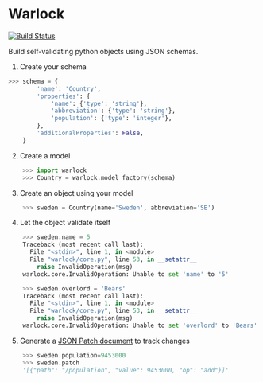 # Warlock

[![Build Status](https://travis-ci.org/bcwaldon/warlock.svg?branch=master)](https://travis-ci.org/bcwaldon/warlock)

Build self-validating python objects using JSON schemas.

1) Create your schema

```python
>>> schema = {
        'name': 'Country',
        'properties': {
            'name': {'type': 'string'},
            'abbreviation': {'type': 'string'},
            'population': {'type': 'integer'},
        },
        'additionalProperties': False,
    }
```

2) Create a model

```python
    >>> import warlock
    >>> Country = warlock.model_factory(schema)
```

3) Create an object using your model

```python
    >>> sweden = Country(name='Sweden', abbreviation='SE')
```

4) Let the object validate itself

```python
    >>> sweden.name = 5
    Traceback (most recent call last):
      File "<stdin>", line 1, in <module>
      File "warlock/core.py", line 53, in __setattr__
        raise InvalidOperation(msg)
    warlock.core.InvalidOperation: Unable to set 'name' to '5'

    >>> sweden.overlord = 'Bears'
    Traceback (most recent call last):
      File "<stdin>", line 1, in <module>
      File "warlock/core.py", line 53, in __setattr__
        raise InvalidOperation(msg)
    warlock.core.InvalidOperation: Unable to set 'overlord' to 'Bears'
```

5) Generate a [JSON Patch document](http://tools.ietf.org/html/draft-ietf-appsawg-json-patch) to track changes

```python
    >>> sweden.population=9453000
    >>> sweden.patch
    '[{"path": "/population", "value": 9453000, "op": "add"}]'
```
